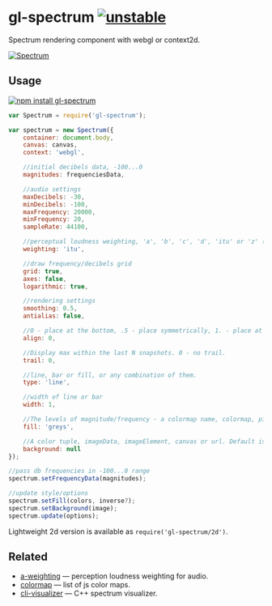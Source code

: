 # gl-spectrum [![unstable](http://badges.github.io/stability-badges/dist/unstable.svg)](http://github.com/badges/stability-badges)

Spectrum rendering component with webgl or context2d.

[![Spectrum](https://raw.githubusercontent.com/audio-lab/gl-spectrum/gh-pages/preview.png "Spectrum")](http://audio-lab.github.io/gl-spectrum/)


## Usage

[![npm install gl-spectrum](https://nodei.co/npm/gl-spectrum.png?mini=true)](https://npmjs.org/package/gl-spectrum/)

```js
var Spectrum = require('gl-spectrum');

var spectrum = new Spectrum({
	container: document.body,
	canvas: canvas,
	context: 'webgl',

	//initial decibels data, -100...0
	magnitudes: frequenciesData,

	//audio settings
	maxDecibels: -30,
	minDecibels: -100,
	maxFrequency: 20000,
	minFrequency: 20,
	sampleRate: 44100,

	//perceptual loudness weighting, 'a', 'b', 'c', 'd', 'itu' or 'z' (see a-weighting)
	weighting: 'itu',

	//draw frequency/decibels grid
	grid: true,
	axes: false,
	logarithmic: true,

	//rendering settings
	smoothing: 0.5,
	antialias: false,

	//0 - place at the bottom, .5 - place symmetrically, 1. - place at the top
	align: 0,

	//Display max within the last N snapshots. 0 - no trail.
	trail: 0,

	//line, bar or fill, or any combination of them.
	type: 'line',

	//width of line or bar
	width: 1,

	//The levels of magnitude/frequency - a colormap name, colormap, pixels array, imageData, imageElement or canvas. Null disables fill.
	fill: 'greys',

	//A color tuple, imageData, imageElement, canvas or url. Default is 0-level of the fill
	background: null
});

//pass db frequencies in -100...0 range
spectrum.setFrequencyData(magnitudes);

//update style/options
spectrum.setFill(colors, inverse?);
spectrum.setBackground(image);
spectrum.update(options);
```

Lightweight 2d version is available as `require('gl-spectrum/2d')`.

## Related

* [a-weighting](https://github.com/audio-lab/a-weighting) — perception loudness weighting for audio.
* [colormap](https://github.com/bpostlethwaite/colormap) — list of js color maps.
* [cli-visualizer](https://github.com/dpayne/cli-visualizer) — C++ spectrum visualizer.